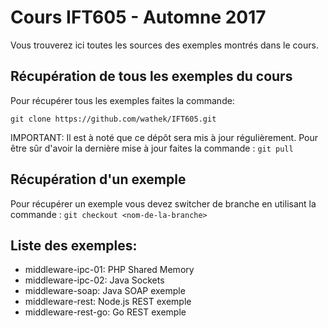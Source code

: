 # Cours IFT605 - Automne 2017

Vous trouverez ici toutes les sources des exemples montrés dans le cours.

## Récupération de tous les exemples du cours
Pour récupérer tous les exemples faites la commande:

```git clone https://github.com/wathek/IFT605.git```

IMPORTANT: Il est à noté que ce dépôt sera mis à jour régulièrement. Pour être sûr d'avoir la dernière mise à jour faites la commande : 
```git pull```

## Récupération d'un exemple
Pour récupérer un exemple vous devez switcher de branche en utilisant la commande :
```git checkout <nom-de-la-branche>```

## Liste des exemples:
* middleware-ipc-01: PHP Shared Memory
* middleware-ipc-02: Java Sockets
* middleware-soap: Java SOAP exemple
* middleware-rest: Node.js REST exemple
* middleware-rest-go: Go REST exemple
